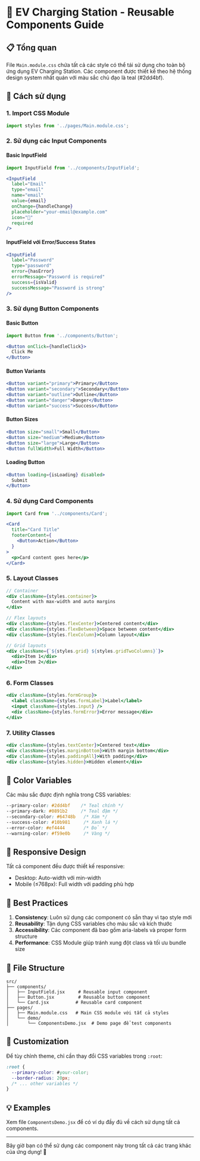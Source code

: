 # 🎨 EV Charging Station - Reusable Components Guide

## 📋 Tổng quan
File `Main.module.css` chứa tất cả các style có thể tái sử dụng cho toàn bộ ứng dụng EV Charging Station. Các component được thiết kế theo hệ thống design system nhất quán với màu sắc chủ đạo là teal (#2dd4bf).

## 🎯 Cách sử dụng

### 1. Import CSS Module
```jsx
import styles from '../pages/Main.module.css';
```

### 2. Sử dụng các Input Components

#### Basic InputField
```jsx
import InputField from '../components/InputField';

<InputField
  label="Email"
  type="email"
  name="email"
  value={email}
  onChange={handleChange}
  placeholder="your-email@example.com"
  icon="📧"
  required
/>
```

#### InputField với Error/Success States
```jsx
<InputField
  label="Password"
  type="password"
  error={hasError}
  errorMessage="Password is required"
  success={isValid}
  successMessage="Password is strong"
/>
```

### 3. Sử dụng Button Components

#### Basic Button
```jsx
import Button from '../components/Button';

<Button onClick={handleClick}>
  Click Me
</Button>
```

#### Button Variants
```jsx
<Button variant="primary">Primary</Button>
<Button variant="secondary">Secondary</Button>
<Button variant="outline">Outline</Button>
<Button variant="danger">Danger</Button>
<Button variant="success">Success</Button>
```

#### Button Sizes
```jsx
<Button size="small">Small</Button>
<Button size="medium">Medium</Button>
<Button size="large">Large</Button>
<Button fullWidth>Full Width</Button>
```

#### Loading Button
```jsx
<Button loading={isLoading} disabled>
  Submit
</Button>
```

### 4. Sử dụng Card Components

```jsx
import Card from '../components/Card';

<Card 
  title="Card Title"
  footerContent={
    <Button>Action</Button>
  }
>
  <p>Card content goes here</p>
</Card>
```

### 5. Layout Classes

```jsx
// Container
<div className={styles.container}>
  Content with max-width and auto margins
</div>

// Flex layouts
<div className={styles.flexCenter}>Centered content</div>
<div className={styles.flexBetween}>Space between content</div>
<div className={styles.flexColumn}>Column layout</div>

// Grid layouts
<div className={`${styles.grid} ${styles.gridTwoColumns}`}>
  <div>Item 1</div>
  <div>Item 2</div>
</div>
```

### 6. Form Classes

```jsx
<div className={styles.formGroup}>
  <label className={styles.formLabel}>Label</label>
  <input className={styles.input} />
  <div className={styles.formError}>Error message</div>
</div>
```

### 7. Utility Classes

```jsx
<div className={styles.textCenter}>Centered text</div>
<div className={styles.marginBottom}>With margin bottom</div>
<div className={styles.paddingAll}>With padding</div>
<div className={styles.hidden}>Hidden element</div>
```

## 🎨 Color Variables

Các màu sắc được định nghĩa trong CSS variables:

```css
--primary-color: #2dd4bf    /* Teal chính */
--primary-dark: #0891b2     /* Teal đậm */
--secondary-color: #64748b   /* Xám */
--success-color: #10b981     /* Xanh lá */
--error-color: #ef4444       /* Đỏ */
--warning-color: #f59e0b     /* Vàng */
```

## 📱 Responsive Design

Tất cả component đều được thiết kế responsive:
- Desktop: Auto-width với min-width
- Mobile (≤768px): Full width với padding phù hợp

## 🚀 Best Practices

1. **Consistency**: Luôn sử dụng các component có sẵn thay vì tạo style mới
2. **Reusability**: Tận dụng CSS variables cho màu sắc và kích thước
3. **Accessibility**: Các component đã bao gồm aria-labels và proper form structure
4. **Performance**: CSS Module giúp tránh xung đột class và tối ưu bundle size

## 📁 File Structure

```
src/
├── components/
│   ├── InputField.jsx     # Reusable input component
│   ├── Button.jsx         # Reusable button component
│   └── Card.jsx          # Reusable card component
├── pages/
│   ├── Main.module.css   # Main CSS module với tất cả styles
│   └── demo/
│       └── ComponentsDemo.jsx  # Demo page để test components
```

## 🔧 Customization

Để tùy chỉnh theme, chỉ cần thay đổi CSS variables trong `:root`:

```css
:root {
  --primary-color: #your-color;
  --border-radius: 20px;
  /* ... other variables */
}
```

## 💡 Examples

Xem file `ComponentsDemo.jsx` để có ví dụ đầy đủ về cách sử dụng tất cả components.

---

Bây giờ bạn có thể sử dụng các component này trong tất cả các trang khác của ứng dụng! 🎉
